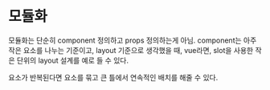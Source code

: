 # 모듈화

모듈화는 단순히 component 정의하고 props 정의하는게 아님. component는 아주 작은 요소를 나누는 기준이고, layout 기준으로 생각했을 때, vue라면, slot을 사용한 작은 단위의 layout 설계를 예로 들 수 있다.

요소가 반복된다면 요소를 묶고 큰 틀에서 연속적인 배치를 해줄 수 있다.